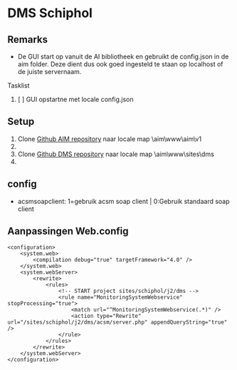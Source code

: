 # DMS Schiphol

## Remarks

- De GUI start op vanuit de AI bibliotheek en gebruikt de config.json in de aim folder. Deze dient dus ook goed ingesteld te staan op localhost of de juiste servernaam.

Tasklist

1. [ ] GUI opstartne met locale config.json

## Setup

1. Clone [Github AIM repository](https://github.com/aliconnect/aim) naar locale map \aim\www\aim\v1
1. 
1. Clone [Github DMS repository](https://github.com/aliconnect/dms) naar locale map \aim\www\sites\dms
1. 

## config

- acsmsoapclient: 1=gebruik acsm soap client | 0:Gebruik standaard soap client


## Aanpassingen Web.config
```
<configuration>
	<system.web>
		<compilation debug="true" targetFramework="4.0" />
	</system.web>
	<system.webServer>
		<rewrite>
			<rules>
				<!-- START project sites/schiphol/j2/dms -->
				<rule name="MonitoringSystemWebservice" stopProcessing="true">
					<match url="^MonitoringSystemWebservice(.*)" />
					<action type="Rewrite" url="/sites/schiphol/j2/dms/acsm/server.php" appendQueryString="true" />
				</rule>
			</rules>
		</rewrite>
	</system.webServer>
</configuration>

```

